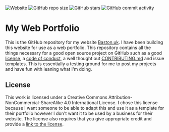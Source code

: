 ![Website](https://img.shields.io/website/https/baston.uk.svg?down_color=red&down_message=DOWN&style=plastic&up_color=brightgreen&up_message=online)
![GitHub repo size](https://img.shields.io/github/repo-size/CallumBaston/CallumBaston.github.io.svg?logoColor=brightgreen&style=plastic)
![GitHub stars](https://img.shields.io/github/stars/CallumBaston/CallumBaston.github.io.svg?logoColor=brightgreen&style=plastic)
![GitHub commit activity](https://img.shields.io/github/commit-activity/y/CallumBaston/CallumBaston.github.io.svg?style=plastic)
# My Web Portfolio
This is the GitHub repository for my website [Baston.uk][1]. I have been building this website for use as a web portfolio. This repository contains all the things necessary for a good open source project on GitHub such as a good [license][2], a [code of conduct][3], a well thought out [CONTRIBUTING.md][4] and issue templates. This is essentially a testing ground for me to post my projects and have fun with leaning what I'm doing. 

## License
This work is licensed under a Creative Commons Attribution-NonCommercial-ShareAlike 4.0 International License. I chose this license because I want someone to be able to adapt this and use it as a template for their portfolio however I don't want it to be used by a business for their website. The license also requires that you give appropriate credit and provide a [link to the license][5].

[1]: <https://www.baston.uk/> "Link to baston.uk"
[2]: <https://github.com/CallumBaston/CallumBaston.github.io/blob/master/License.md> "Link to this repository's License.md"
[3]: <https://github.com/CallumBaston/CallumBaston.github.io/blob/master/CODE_OF_CONDUCT.md> "Link to this repository's CODE_OF_CONDUCT.md"
[4]: <https://github.com/CallumBaston/CallumBaston.github.io/blob/master/CONTRIBUTING.md> "Link to this repository's CONTRIBUTING.md"
[5]: <https://creativecommons.org/licenses/by-nc-sa/4.0/> "Link to the creativecommons.org website"
